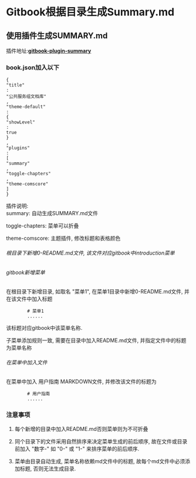 # Gitbook根据目录生成Summary.md

## 使用插件生成SUMMARY.md

插件地址:[**gitbook-plugin-summary**](https://link.jianshu.com/?t=https://github.com/julianxhokaxhiu/gitbook-plugin-summary)

### book.json加入以下

```
{
"title"
:
"公共服务组文档库"
,
"theme-default"
:
{
"showLevel"
:
true
}
,
"plugins"
:
[
"summary"
,
"toggle-chapters"
,
"theme-comscore"
]
}
```

插件说明:  
summary: 自动生成SUMMARY.md文件

toggle-chapters: 菜单可以折叠

theme-comscore: 主题插件, 修改标题和表格颜色

###### 根目录下新增0-README.md文件, 该文件对应gitbook中introduction菜单

###### gitbook新增菜单

在根目录下新增目录, 如取名 "菜单1", 在菜单1目录中新增0-README.md文件, 并在该文件中加入标题

```
        # 菜单1
        ......
```

该标题对应gitbook中该菜单名称.

子菜单添加规则一致, 需要在目录中加入README.md文件, 并指定文件中的标题为菜单名称

###### 在菜单中加入文件

在菜单中加入 用户指南 MARKDOWN文件, 并修改该文件的标题为

```
        # 用户指南
        ......
```

### 注意事项

1. 每个新增的目录中加入README.md否则菜单则为不可折叠

2. 同个目录下的文件采用自然排序来决定菜单生成的前后顺序, 故在文件或目录前加入 "数字-" 如 "0-" 或 "1-" 来排序菜单的前后顺序.

3. 菜单由目录自动生成, 菜单名称依赖md文件中的标题, 故每个md文件中必须添加标题, 否则无法生成目录.



